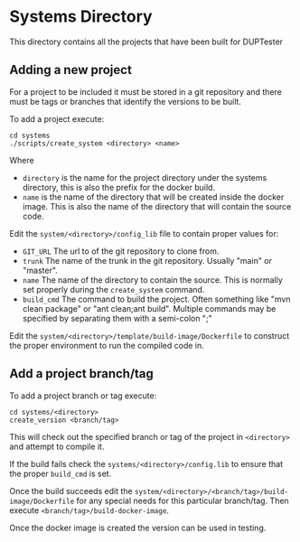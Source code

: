 # Systems Directory

This directory contains all the projects that have been built for DUPTester

## Adding a new project

For a project to be included it must be stored in a git repository and there must
be tags or branches that identify the versions to be built.

To add a project execute:
```commandline
cd systems
./scripts/create_system <directory> <name>
```

Where 
* `directory` is the name for the project directory under the systems directory, this is also the prefix for the docker build.
* `name` is the name of the directory that will be created inside the docker image.  This is also the name of the directory that will contain the source code.

Edit the `system/<directory>/config_lib` file to contain proper values for:

* `GIT_URL` The url to of the git repository to clone from. 
* `trunk` The name of the trunk in the git repository.  Usually "main" or "master".
* `name` The name of the directory to contain the source.  This is normally set properly during the `create_system` command.
* `build_cmd` The command to build the project.  Often something like "mvn clean package" or "ant clean;ant build".  Multiple commands may be specified by separating them with a semi-colon ";"

Edit the `system/<directory>/template/build-image/Dockerfile` to construct the proper environment to run the compiled code in.

## Add a project branch/tag

To add a project branch or tag execute:
```commandline
cd systems/<directory>
create_version <branch/tag>
```

This will check out the specified branch or tag of the project in `<directory>` and attempt to 
compile it. 

If the build fails check the `systems/<directory>/config.lib` to ensure that the proper `build_cmd` is set.

Once the build succeeds edit the `system/<directory>/<branch/tag>/build-image/Dockerfile` for any special needs for this particular branch/tag.
Then execute `<branch/tag>/build-docker-image`.

Once the docker image is created the version can be used in testing.
